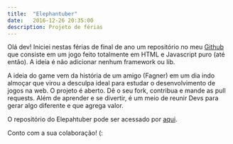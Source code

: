 ```yaml
---
title:  "Elephantuber"
date:   2016-12-26 20:35:00
description: Projeto de férias
---
```


Olá dev! Iniciei nestas férias de final de ano um repositório no meu [Github](https://github.com/Leomhl/) que consiste em um jogo feito totalmente em HTML e Javascript puro (até então). A ideia é não adicionar nenhum framework ou lib. 

A ideia do game vem da história de um amigo (Fagner) em um dia indo almoçar que virou a desculpa ideal para estudar o desenvolvimento de jogos na web. O projeto é aberto. Dê o seu fork, contribua e mande as pull requests. Além de aprender e se divertir, é um meio de reunir Devs para gerar algo diferente e que agrega valor. 

O repositório do Elepahtuber pode ser acessado por [aqui](https://github.com/Leomhl/elephantuber). 


Conto com a sua colaboração! (: